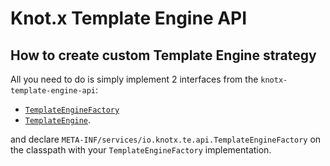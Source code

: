 # Knot.x Template Engine API

## How to create custom Template Engine strategy
All you need to do is simply implement 2 interfaces from the `knotx-template-engine-api`: 
- [`TemplateEngineFactory`](https://github.com/Knotx/knotx-template-engine/blob/master/api/src/main/java/io/knotx/te/api/TemplateEngineFactory.java)
- [`TemplateEngine`](https://github.com/Knotx/knotx-template-engine/blob/master/api/src/main/java/io/knotx/te/api/TemplateEngine.java).

and declare `META-INF/services/io.knotx.te.api.TemplateEngineFactory` on the classpath with your 
`TemplateEngineFactory` implementation.
